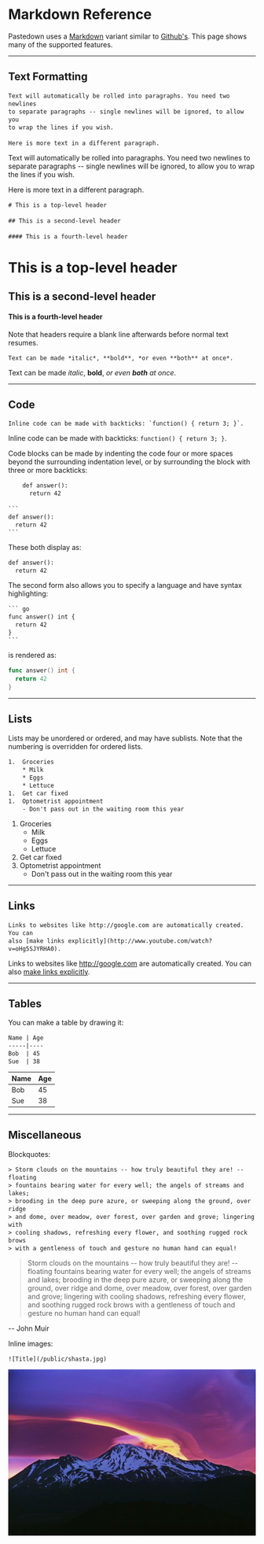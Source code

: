 # Markdown Reference

Pastedown uses a [Markdown](http://daringfireball.net/projects/markdown/syntax)
variant similar to
[Github's](http://github.github.com/github-flavored-markdown/). This page shows
many of the supported features.

--------

## Text Formatting

    Text will automatically be rolled into paragraphs. You need two newlines
    to separate paragraphs -- single newlines will be ignored, to allow you
    to wrap the lines if you wish.

    Here is more text in a different paragraph.

Text will automatically be rolled into paragraphs. You need two newlines
to separate paragraphs -- single newlines will be ignored, to allow you
to wrap the lines if you wish.

Here is more text in a different paragraph.

    # This is a top-level header

    ## This is a second-level header

    #### This is a fourth-level header

# This is a top-level header

## This is a second-level header

#### This is a fourth-level header

Note that headers require a blank line afterwards before normal text resumes.

    Text can be made *italic*, **bold**, *or even **both** at once*.

Text can be made *italic*, **bold**, *or even **both** at once*.

--------

## Code

    Inline code can be made with backticks: `function() { return 3; }`.

Inline code can be made with backticks: `function() { return 3; }`.

Code blocks can be made by indenting the code four or more spaces beyond the
surrounding indentation level, or by surrounding the block with three or more
backticks:

        def answer():
          return 42

    ```
    def answer():
      return 42
    ```


These both display as:

    def answer():
      return 42

The second form also allows you to specify a language and have syntax
highlighting:

    ``` go
    func answer() int {
      return 42
    }
    ```

is rendered as:

``` go
func answer() int {
  return 42
}
```

--------

## Lists

Lists may be unordered or ordered, and may have sublists. Note that the
numbering is overridden for ordered lists.

    1.  Groceries
        * Milk
        * Eggs
        * Lettuce
    1.  Get car fixed
    1.  Optometrist appointment
        - Don't pass out in the waiting room this year

1.  Groceries
    * Milk
    * Eggs
    * Lettuce
1.  Get car fixed
1.  Optometrist appointment
    - Don't pass out in the waiting room this year

--------

## Links

    Links to websites like http://google.com are automatically created. You can
    also [make links explicitly](http://www.youtube.com/watch?v=oHg5SJYRHA0).

Links to websites like http://google.com are automatically created. You can also
[make links explicitly](http://www.youtube.com/watch?v=oHg5SJYRHA0).

--------

## Tables

You can make a table by drawing it:

    Name | Age
    -----|----
    Bob  | 45
    Sue  | 38

Name | Age
-----|----
Bob  | 45
Sue  | 38

--------

## Miscellaneous

Blockquotes:

    > Storm clouds on the mountains -- how truly beautiful they are! -- floating
    > fountains bearing water for every well; the angels of streams and lakes;
    > brooding in the deep pure azure, or sweeping along the ground, over ridge
    > and dome, over meadow, over forest, over garden and grove; lingering with
    > cooling shadows, refreshing every flower, and soothing rugged rock brows
    > with a gentleness of touch and gesture no human hand can equal!

> Storm clouds on the mountains -- how truly beautiful they are! -- floating
> fountains bearing water for every well; the angels of streams and lakes;
> brooding in the deep pure azure, or sweeping along the ground, over ridge and
> dome, over meadow, over forest, over garden and grove; lingering with cooling
> shadows, refreshing every flower, and soothing rugged rock brows with a
> gentleness of touch and gesture no human hand can equal!

-- John Muir

Inline images:

    ![Title](/public/shasta.jpg)

![Title](/public/shasta.jpg)
